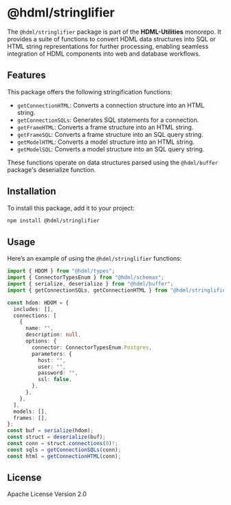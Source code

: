 # @hdml/stringlifier

The `@hdml/stringlifier` package is part of the **HDML-Utilities** monorepo. It provides a suite of functions to convert HDML data structures into SQL or HTML string representations for further processing, enabling seamless integration of HDML components into web and database workflows.

## Features

This package offers the following stringification functions:

* `getConnectionHTML`: Converts a connection structure into an HTML string.
* `getConnectionSQLs`: Generates SQL statements for a connection.
* `getFrameHTML`: Converts a frame structure into an HTML string.
* `getFrameSQL`: Converts a frame structure into an SQL query string.
* `getModelHTML`: Converts a model structure into an HTML string.
* `getModelSQL`: Converts a model structure into an SQL query string.

These functions operate on data structures parsed using the `@hdml/buffer` package's deserialize function.

## Installation

To install this package, add it to your project:

```bash
npm install @hdml/stringlifier
```

## Usage

Here’s an example of using the `@hdml/stringlifier` functions:

```typescript
import { HDOM } from "@hdml/types";
import { ConnectorTypesEnum } from "@hdml/schemas";
import { serialize, deserialize } from "@hdml/buffer";
import { getConnectionSQLs, getConnectionHTML } from "@hdml/stringlifier";

const hdom: HDOM = {
  includes: [],
  connections: [
    {
      name: "",
      description: null,
      options: {
        connector: ConnectorTypesEnum.Postgres,
        parameters: {
          host: "",
          user: "",
          password: "",
          ssl: false,
        },
      },
    },
  ],
  models: [],
  frames: [],
};
const buf = serialize(hdom);
const struct = deserialize(buf);
const conn = struct.connections(0)!;
const sqls = getConnectionSQLs(conn);
const html = getConnectionHTML(conn);
```

## License

Apache License Version 2.0